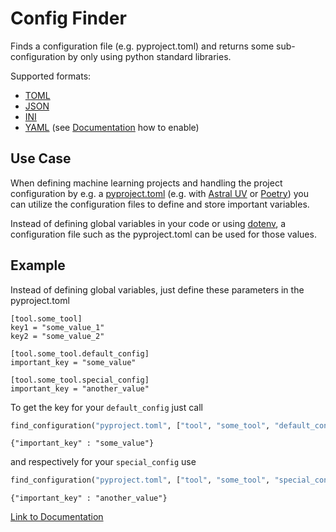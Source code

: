 # Config Finder
Finds a configuration file (e.g. pyproject.toml) and returns some sub-configuration by only using python standard libraries.


Supported formats:

* [TOML](https://en.wikipedia.org/wiki/TOML)
* [JSON](https://en.wikipedia.org/wiki/JSON)
* [INI](https://en.wikipedia.org/wiki/INI_file)
* [YAML](https://en.wikipedia.org/wiki/YAML) (see [Documentation](https://fabfabi.github.io/simpleconfigfinder/) how to enable)


## Use Case
When defining machine learning projects and handling the project configuration by e.g. a [pyproject.toml](https://packaging.python.org/en/latest/guides/writing-pyproject-toml/) (e.g. with [Astral UV](https://docs.astral.sh/uv/) or  [Poetry](https://python-poetry.org/)) you can utilize the configuration files to define and store important variables.

Instead of defining global variables in your code or using [dotenv](https://pypi.org/project/python-dotenv/), a configuration file such as the pyproject.toml can be used for those values.

## Example
Instead of defining global variables, just define these parameters in the pyproject.toml

    [tool.some_tool]
    key1 = "some_value_1"
    key2 = "some_value_2"

    [tool.some_tool.default_config]
    important_key = "some_value"

    [tool.some_tool.special_config]
    important_key = "another_value"



To get the key for your `default_config` just call

```python
find_configuration("pyproject.toml", ["tool", "some_tool", "default_config"])
```

    {"important_key" : "some_value"}    

and respectively for your `special_config` use

```python
find_configuration("pyproject.toml", ["tool", "some_tool", "special_config"])
```

    {"important_key" : "another_value"}    

[Link to Documentation](https://fabfabi.github.io/simpleconfigfinder/)